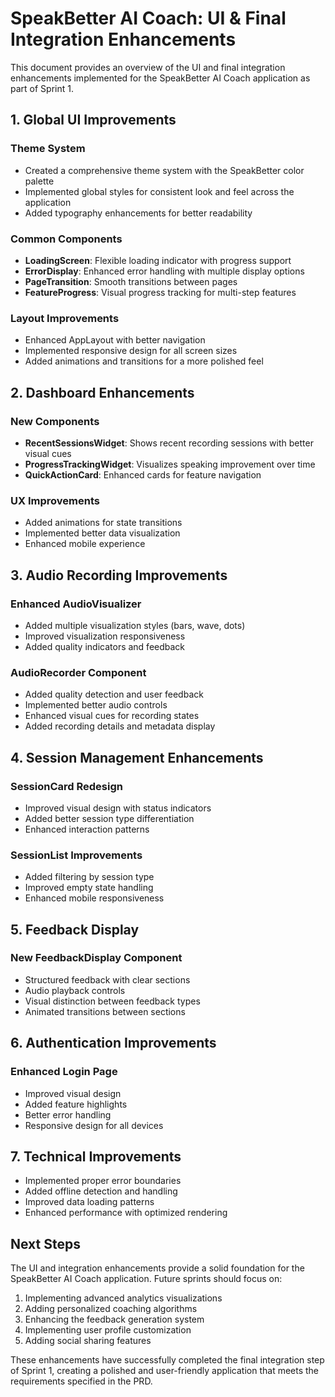 # SpeakBetter AI Coach: UI & Final Integration Enhancements

This document provides an overview of the UI and final integration enhancements implemented for the SpeakBetter AI Coach application as part of Sprint 1.

## 1. Global UI Improvements

### Theme System
- Created a comprehensive theme system with the SpeakBetter color palette
- Implemented global styles for consistent look and feel across the application
- Added typography enhancements for better readability

### Common Components
- **LoadingScreen**: Flexible loading indicator with progress support
- **ErrorDisplay**: Enhanced error handling with multiple display options
- **PageTransition**: Smooth transitions between pages
- **FeatureProgress**: Visual progress tracking for multi-step features

### Layout Improvements
- Enhanced AppLayout with better navigation
- Implemented responsive design for all screen sizes
- Added animations and transitions for a more polished feel

## 2. Dashboard Enhancements

### New Components
- **RecentSessionsWidget**: Shows recent recording sessions with better visual cues
- **ProgressTrackingWidget**: Visualizes speaking improvement over time
- **QuickActionCard**: Enhanced cards for feature navigation

### UX Improvements
- Added animations for state transitions
- Implemented better data visualization
- Enhanced mobile experience

## 3. Audio Recording Improvements

### Enhanced AudioVisualizer
- Added multiple visualization styles (bars, wave, dots)
- Improved visualization responsiveness
- Added quality indicators and feedback

### AudioRecorder Component
- Added quality detection and user feedback
- Implemented better audio controls
- Enhanced visual cues for recording states
- Added recording details and metadata display

## 4. Session Management Enhancements

### SessionCard Redesign
- Improved visual design with status indicators
- Added better session type differentiation
- Enhanced interaction patterns

### SessionList Improvements
- Added filtering by session type
- Improved empty state handling
- Enhanced mobile responsiveness

## 5. Feedback Display

### New FeedbackDisplay Component
- Structured feedback with clear sections
- Audio playback controls
- Visual distinction between feedback types
- Animated transitions between sections

## 6. Authentication Improvements

### Enhanced Login Page
- Improved visual design
- Added feature highlights
- Better error handling
- Responsive design for all devices

## 7. Technical Improvements

- Implemented proper error boundaries
- Added offline detection and handling
- Improved data loading patterns
- Enhanced performance with optimized rendering

## Next Steps

The UI and integration enhancements provide a solid foundation for the SpeakBetter AI Coach application. Future sprints should focus on:

1. Implementing advanced analytics visualizations
2. Adding personalized coaching algorithms
3. Enhancing the feedback generation system
4. Implementing user profile customization
5. Adding social sharing features

These enhancements have successfully completed the final integration step of Sprint 1, creating a polished and user-friendly application that meets the requirements specified in the PRD.
